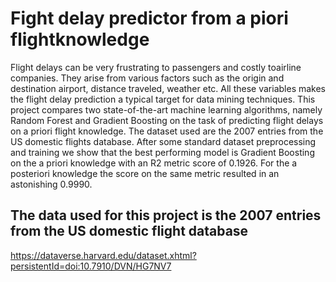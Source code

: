 # Fight delay predictor from a piori flightknowledge

Flight delays can be very frustrating to passengers and costly toairline companies. 
They arise from various factors such as the origin and destination airport, distance traveled, weather etc. 
All these variables makes the flight delay prediction a typical target for data mining techniques. 
This project compares two state-of-the-art machine learning algorithms, namely Random Forest and 
Gradient Boosting on the task of predicting flight delays on a priori flight knowledge. The dataset 
used are the 2007 entries from the US domestic flights database. After some standard dataset preprocessing 
and training we show that the best performing model is Gradient Boosting on the a priori knowledge with 
an R2 metric score of 0.1926. For the a posteriori knowledge the score on the same metric resulted in an 
astonishing 0.9990.

## The data used for this project is the 2007 entries from the US domestic flight database

https://dataverse.harvard.edu/dataset.xhtml?persistentId=doi:10.7910/DVN/HG7NV7
